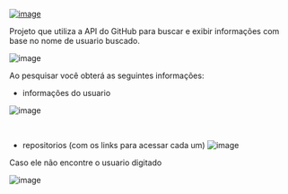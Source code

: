 [![image](https://user-images.githubusercontent.com/108581198/234122132-d6d6d578-547f-40f6-adbb-791f911313da.png)](https://my-gitfind.vercel.app/)


Projeto que utiliza a API do GitHub para buscar e exibir informações com base no nome de usuario buscado.

![image](https://user-images.githubusercontent.com/108581198/234118618-cc1b4f7a-f982-4041-9370-63770c044ea5.png)

Ao pesquisar você obterá as seguintes informações:

- informações do usuario
&nbsp;

![image](https://user-images.githubusercontent.com/108581198/234119496-e4b3b0cb-3b02-41f2-b43f-302ce29ff3a4.png)

&nbsp;

- repositorios (com os links para acessar cada um)
![image](https://user-images.githubusercontent.com/108581198/234119566-e4f282fc-ef0e-485c-a5db-1c3481625377.png)

Caso ele não encontre o usuario digitado

![image](https://user-images.githubusercontent.com/108581198/234123389-a892b22a-e811-4c7a-bb30-2f4d8fca2443.png)
